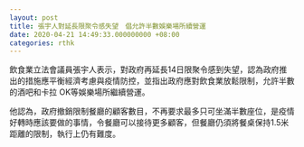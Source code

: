 ```yaml
---
layout: post
title: 張宇人對延長限聚令感失望　倡允許半數娛樂場所續營運
date: 2020-04-21 14:49:33.000000000 +08:00
categories: rthk
---
```


飲食業立法會議員張宇人表示，對政府再延長14日限聚令感到失望，認為政府推出的措施應平衡經濟考慮與疫情防控，並指出政府應對飲食業放鬆限制，允許半數的酒吧和卡拉 OK等娛樂場所繼續營運。

他認為，政府撤銷限制餐廳的顧客數目，不再要求最多只可坐滿半數座位，是疫情好轉時應該要做的事情，令餐廳可以接待更多顧客，但餐廳仍須將餐桌保持1.5米距離的限制，執行上仍有難度。
